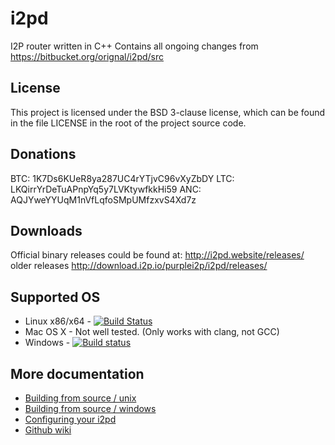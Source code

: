 i2pd
====

I2P router written in C++
Contains all ongoing changes from https://bitbucket.org/orignal/i2pd/src

License
-------

This project is licensed under the BSD 3-clause license, which can be found in the file
LICENSE in the root of the project source code.

Donations
---------

BTC: 1K7Ds6KUeR8ya287UC4rYTjvC96vXyZbDY
LTC: LKQirrYrDeTuAPnpYq5y7LVKtywfkkHi59
ANC: AQJYweYYUqM1nVfLqfoSMpUMfzxvS4Xd7z

Downloads
------------

Official binary releases could be found at:
http://i2pd.website/releases/
older releases
http://download.i2p.io/purplei2p/i2pd/releases/

Supported OS
------------

* Linux x86/x64  - [![Build Status](https://travis-ci.org/purplei2p/i2pd.svg?branch=openssl)](https://travis-ci.org/purplei2p/i2pd)
* Mac OS X       - Not well tested. (Only works with clang, not GCC)
* Windows        - [![Build status](https://ci.appveyor.com/api/projects/status/1908qe4p48ff1x23?svg=true)](https://ci.appveyor.com/project/PurpleI2P/i2pd)

More documentation
------------------

* [Building from source / unix](docs/build_notes_unix.md)
* [Building from source / windows](docs/build_notes_windows.md)
* [Configuring your i2pd](docs/configuration.md)
* [Github wiki](https://github.com/PurpleI2P/i2pd/wiki/)
